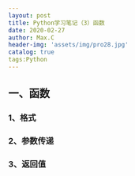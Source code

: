 ```yaml
---
layout: post
title: Python学习笔记（3）函数
date: 2020-02-27
author: Max.C
header-img: 'assets/img/pro28.jpg'
catalog: true
tags:Python
---
```




## 一、函数

### 1、格式



### 2、参数传递



### 3、返回值


